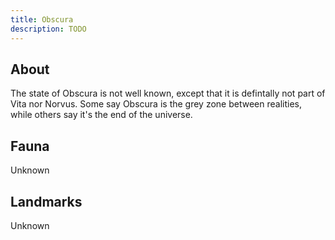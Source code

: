 ```yaml
---
title: Obscura
description: TODO
---
```


## About
The state of Obscura is not well known, except that it is defintally not part of Vita nor Norvus. Some say Obscura is the grey zone between realities, while others say it's the end of the universe.

## Fauna
Unknown

## Landmarks
Unknown
